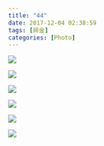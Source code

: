 ```yaml
---
title: "44"
date: 2017-12-04 02:38:59
tags: [碎金]
categories: [Photo]
---
```




![](https://imglf5.nosdn.127.net/img/TnB1emMvUDlvNjZXQ3RaYysxeFVqa2xmVWF1M21XL2dBNlJ5cU96UEw1ZVJmYzN1Ky9pNDdBPT0.jpg)

![](https://imglf6.nosdn.127.net/img/TnB1emMvUDlvNjZXQ3RaYysxeFVqdFNrbnNRU3lIMko4Y3Jma0xvR0JjVHV5OTdRK0lIRDJBPT0.jpg)

![](https://imglf5.nosdn.127.net/img/TnB1emMvUDlvNjZXQ3RaYysxeFVqdkpTSXZadkVLUHJ4OEI3THNsS2RiSHNPR2VSYUpIcTRBPT0.jpg)

![](https://imglf3.nosdn.127.net/img/TnB1emMvUDlvNjZXQ3RaYysxeFVqdTFNRjNEWS9XZEZyaUVsUGVzTHBZcGVLQlpFS2ZWdWJ3PT0.jpg)

![](https://imglf5.nosdn.127.net/img/TnB1emMvUDlvNjZXQ3RaYysxeFVqcVo1eExtNlJCL3I0bWxSdU9icDFpd2RZTHVRQjRjcE5nPT0.jpg)

![](https://imglf4.nosdn.127.net/img/TnB1emMvUDlvNjZXQ3RaYysxeFVqdjB1ckViYlk4L0U2VjhlbUs3ZDJpQmpVVWh3cmFIakFRPT0.jpg)